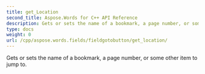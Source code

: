 ```yaml
---
title: get_Location
second_title: Aspose.Words for C++ API Reference
description: Gets or sets the name of a bookmark, a page number, or some other item to jump to. 
type: docs
weight: 0
url: /cpp/aspose.words.fields/fieldgotobutton/get_location/
---
```


Gets or sets the name of a bookmark, a page number, or some other item to jump to. 

